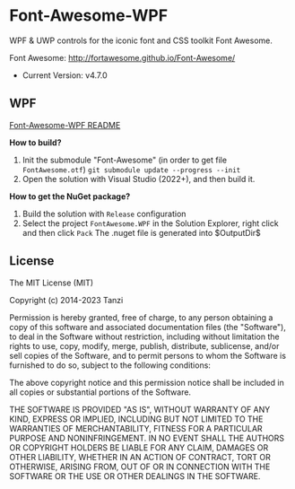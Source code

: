 # Font-Awesome-WPF

WPF & UWP controls for the iconic font and CSS toolkit Font Awesome.

Font Awesome: http://fortawesome.github.io/Font-Awesome/
- Current Version: v4.7.0

## WPF

[Font-Awesome-WPF README](README-WPF.md)

**How to build?**
1. Init the submodule "Font-Awesome" (in order to get file `FontAwesome.otf`)
 `git submodule update --progress --init`
2. Open the solution with Visual Studio (2022+), and then build it.

**How to get the NuGet package?**
1. Build the solution with `Release` configuration
2. Select the project `FontAwesome.WPF` in the Solution Explorer, right click and then click `Pack`
The .nuget file is generated into $OutputDir\$


## License

The MIT License (MIT)

Copyright (c) 2014-2023 Tanzi

Permission is hereby granted, free of charge, to any person obtaining a copy
of this software and associated documentation files (the "Software"), to deal
in the Software without restriction, including without limitation the rights
to use, copy, modify, merge, publish, distribute, sublicense, and/or sell
copies of the Software, and to permit persons to whom the Software is
furnished to do so, subject to the following conditions:

The above copyright notice and this permission notice shall be included in all
copies or substantial portions of the Software.

THE SOFTWARE IS PROVIDED "AS IS", WITHOUT WARRANTY OF ANY KIND, EXPRESS OR
IMPLIED, INCLUDING BUT NOT LIMITED TO THE WARRANTIES OF MERCHANTABILITY,
FITNESS FOR A PARTICULAR PURPOSE AND NONINFRINGEMENT. IN NO EVENT SHALL THE
AUTHORS OR COPYRIGHT HOLDERS BE LIABLE FOR ANY CLAIM, DAMAGES OR OTHER
LIABILITY, WHETHER IN AN ACTION OF CONTRACT, TORT OR OTHERWISE, ARISING FROM,
OUT OF OR IN CONNECTION WITH THE SOFTWARE OR THE USE OR OTHER DEALINGS IN THE
SOFTWARE.

